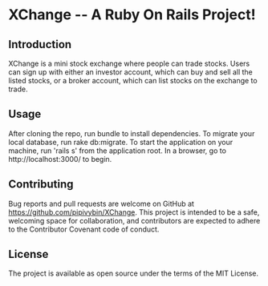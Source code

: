 # XChange -- A Ruby On Rails Project!

## Introduction

XChange is a mini stock exchange where people can trade stocks. Users can sign up with either an investor account, which can buy and sell all the listed stocks, or a broker account, which can list stocks on the exchange to trade. 

## Usage

After cloning the repo, run bundle to install dependencies. To migrate your local database, run rake db:migrate. To start the application on your machine, run 'rails s' from the application root. In a browser, go to http://localhost:3000/ to begin.

## Contributing

Bug reports and pull requests are welcome on GitHub at https://github.com/pipivybin/XChange. This project is intended to be a safe, welcoming space for collaboration, and contributors are expected to adhere to the Contributor Covenant code of conduct.

## License

The project is available as open source under the terms of the MIT License.
